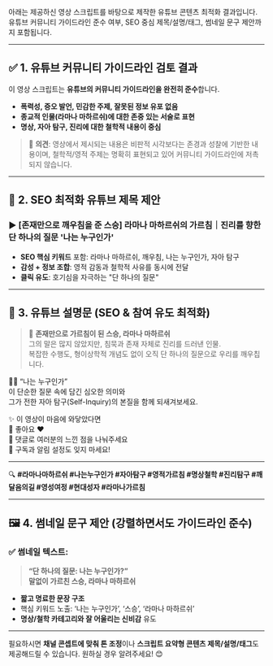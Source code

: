 아래는 제공하신 영상 스크립트를 바탕으로 제작한 유튜브 콘텐츠 최적화 결과입니다. 유튜브 커뮤니티 가이드라인 준수 여부, SEO 중심 제목/설명/태그, 썸네일 문구 제안까지 포함됩니다.

---

## ✅ **1. 유튜브 커뮤니티 가이드라인 검토 결과**
이 영상 스크립트는 **유튜브의 커뮤니티 가이드라인을 완전히 준수**합니다.  
- **폭력성, 증오 발언, 민감한 주제, 잘못된 정보 유포 없음**  
- **종교적 인물(라마나 마하르쉬)에 대한 존중 있는 서술로 표현**  
- **명상, 자아 탐구, 진리에 대한 철학적 내용이 중심**

> 📌 **의견**: 영상에서 제시되는 내용은 비판적 시각보다는 존경과 성찰에 기반한 내용이며, 철학적/영적 주제는 명확히 표현되고 있어 커뮤니티 가이드라인에 저촉되지 않습니다.

---

## 🎯 **2. SEO 최적화 유튜브 제목 제안**

### ▶️ **[존재만으로 깨우침을 준 스승] 라마나 마하르쉬의 가르침｜진리를 향한 단 하나의 질문 '나는 누구인가'**
- **SEO 핵심 키워드** 포함: 라마나 마하르쉬, 깨우침, 나는 누구인가, 자아 탐구
- **감성 + 정보 조합**: 영적 감동과 철학적 사유를 동시에 전달
- **클릭 유도**: 호기심을 자극하는 "단 하나의 질문"

---

## 📄 **3. 유튜브 설명문 (SEO & 참여 유도 최적화)**

> 🌿 **존재만으로 가르침이 된 스승, 라마나 마하르쉬**  
그의 말은 많지 않았지만, 침묵과 존재 자체로 진리를 드러낸 인물.  
복잡한 수행도, 형이상학적 개념도 없이 오직 단 하나의 질문으로 우리를 깨우칩니다.

🧘‍♀️ “나는 누구인가”  
이 단순한 질문 속에 담긴 심오한 의미와  
그가 전한 자아 탐구(Self-Inquiry)의 본질을 함께 되새겨보세요.

✨ 이 영상이 마음에 와닿았다면  
📌 좋아요 ❤️  
💬 댓글로 여러분의 느낀 점을 나눠주세요  
🔔 구독과 알림 설정도 잊지 마세요!

---

🔍 **#라마나마하르쉬 #나는누구인가 #자아탐구 #영적가르침 #명상철학 #진리탐구 #깨달음의길 #영성여정 #현대성자 #라마나가르침**

---

## 🖼️ **4. 썸네일 문구 제안 (강렬하면서도 가이드라인 준수)**

### ✅ 썸네일 텍스트:
> **“단 하나의 질문: 나는 누구인가?”**  
> **말없이 가르친 스승, 라마나 마하르쉬**

- **짧고 명료한 문장 구조**
- 핵심 키워드 노출: ‘나는 누구인가’, ‘스승’, ‘라마나 마하르쉬’
- **명상/철학 카테고리와 잘 어울리는 신비감** 유도

---

필요하시면 **채널 콘셉트에 맞춰 톤 조정**이나 **스크립트 요약형 콘텐츠 제목/설명/태그**도 제공해드릴 수 있습니다. 원하실 경우 알려주세요! 😊